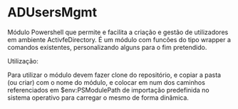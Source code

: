 # ADUsersMgmt

Módulo Powershell que permite e facilita a criação e gestão de utilizadores em ambiente ActivfeDirectory.
É um módulo com funcões do tipo wrapper a comandos existentes, personalizando alguns para o fim pretendido.

Utilização:

Para utilizar o módulo devem fazer clone do repositório, e copiar a pasta (ou criar) com o nome do módulo, e colocar em num dos caminhos referenciados em $env:PSModulePath de importação predefinida no sistema operativo para carregar o mesmo de forma dinâmica.




